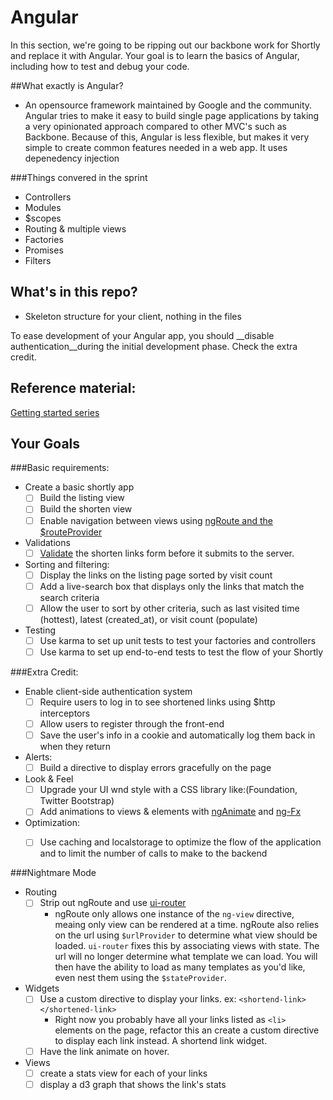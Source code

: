 # Angular 

In this section, we're going to be ripping out our backbone work for Shortly and replace it with Angular. Your goal is to learn the basics of Angular, including how to test and debug your code.

##What exactly is Angular?
* An opensource framework maintained by Google and the community. Angular tries to make it easy to build single page applications by taking a very opinionated approach compared to other MVC's such as Backbone. Because of this, Angular is less flexible, but makes it very simple to create common features needed in a web app. It uses depenedency injection

###Things convered in the sprint
* Controllers
* Modules
* $scopes
* Routing & multiple views
* Factories
* Promises
* Filters


## What's in this repo?
* Skeleton structure for your client, nothing in the files


To ease development of your Angular app,  you should __disable authentication__during the initial development phase. Check the extra credit.

## Reference material:

[Getting started series](http://www.ng-newsletter.com/posts/beginner2expert-how_to_start.html)

## Your Goals

###Basic requirements:

- Create a basic shortly app
  * [ ] Build the listing view
  * [ ] Build the shorten view
  * [ ] Enable navigation between views using [ngRoute and the $routeProvider]()

- Validations
  * [ ] [Validate](https://docs.angularjs.org/api/ng/directive/input) the shorten links form before it submits to the server.

- Sorting and filtering:
  * [ ] Display the links on the listing page sorted by visit count
  * [ ] Add a live-search box that displays only the links that match the search criteria 
  * [ ] Allow the user to sort by other criteria, such as last visited time (hottest), latest (created_at), or visit count (populate)

- Testing
  * [ ] Use karma to set up unit tests to test your factories and controllers
  * [ ] Use karma to set up end-to-end tests to test the flow of your Shortly

###Extra Credit:
- Enable client-side authentication system
  * [ ] Require users to log in to see shortened links using $http interceptors
  * [ ] Allow users to register through the front-end
  * [ ] Save the user's info in a cookie and automatically log them back in when they return

- Alerts:
  * [ ] Build a directive to display errors gracefully on the page

- Look & Feel
  * [ ] Upgrade your UI wnd style with a CSS library like:(Foundation, Twitter Bootstrap)
  * [ ] Add animations to views & elements with [ngAnimate](https://docs.angularjs.org/api/ngAnimate) and [ng-Fx](https://github.com/Hendrixer/ng-Fx)

- Optimization:
  * [ ] Use caching and localstorage to optimize the flow of the application and to limit the number of calls to make to the backend


###Nightmare Mode
- Routing 
  * [ ] Strip out ngRoute and use [ui-router](https://github.com/angular-ui/ui-router) 
    * ngRoute only allows one instance of the `ng-view` directive, meaing only view can be rendered at a time. ngRoute also relies on the url using `$urlProvider` to determine what view should be loaded. `ui-router` fixes this by associating views with state. The url will no longer determine what template we can load. You will then have the ability to load as many templates as you'd like, even nest them using the `$stateProvider`. 
- Widgets
  * [ ] Use a custom directive to display your links. ex: `<shortend-link> </shortened-link>`
    * Right now you probably have all your links listed as `<li>` elements on the page, refactor this an create a custom directive to display each link instead. A shortend link widget.
  * [ ] Have the link animate on hover.
- Views
  * [ ] create a stats view for each of your links
  * [ ] display a d3 graph that shows the link's stats
